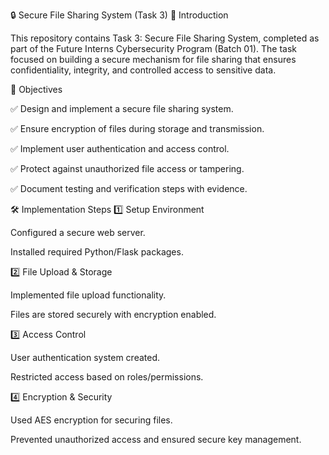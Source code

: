🔒 Secure File Sharing System (Task 3)
📌 Introduction

This repository contains Task 3: Secure File Sharing System, completed as part of the Future Interns Cybersecurity Program (Batch 01).
The task focused on building a secure mechanism for file sharing that ensures confidentiality, integrity, and controlled access to sensitive data.

🎯 Objectives

✅ Design and implement a secure file sharing system.

✅ Ensure encryption of files during storage and transmission.

✅ Implement user authentication and access control.

✅ Protect against unauthorized file access or tampering.

✅ Document testing and verification steps with evidence.

🛠️ Implementation Steps
1️⃣ Setup Environment

Configured a secure web server.

Installed required Python/Flask packages.

2️⃣ File Upload & Storage

Implemented file upload functionality.

Files are stored securely with encryption enabled.

3️⃣ Access Control

User authentication system created.

Restricted access based on roles/permissions.

4️⃣ Encryption & Security

Used AES encryption for securing files.

Prevented unauthorized access and ensured secure key management.
